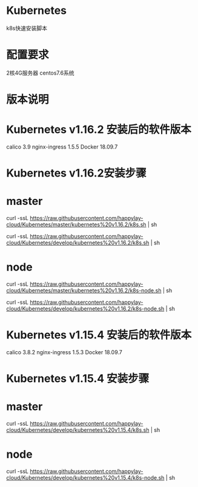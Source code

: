 # Kubernetes
k8s快速安装脚本

# 配置要求
2核4G服务器
centos7.6系统

# 版本说明

# Kubernetes v1.16.2 安装后的软件版本
calico 3.9
nginx-ingress 1.5.5
Docker 18.09.7

# Kubernetes v1.16.2安装步骤
# master

curl -ssL https://raw.githubusercontent.com/happylay-cloud/Kubernetes/master/kubernetes%20v1.16.2/k8s.sh | sh

curl -ssL https://raw.githubusercontent.com/happylay-cloud/Kubernetes/develop/kubernetes%20v1.16.2/k8s.sh | sh
# node
curl -ssL https://raw.githubusercontent.com/happylay-cloud/Kubernetes/master/kubernetes%20v1.16.2/k8s-node.sh | sh

curl -ssL https://raw.githubusercontent.com/happylay-cloud/Kubernetes/develop/kubernetes%20v1.16.2/k8s-node.sh | sh

# Kubernetes v1.15.4 安装后的软件版本
calico 3.8.2
nginx-ingress 1.5.3
Docker 18.09.7

# Kubernetes v1.15.4 安装步骤
# master

curl -ssL https://raw.githubusercontent.com/happylay-cloud/Kubernetes/develop/kubernetes%20v1.15.4/k8s.sh | sh

# node

curl -ssL https://raw.githubusercontent.com/happylay-cloud/Kubernetes/develop/kubernetes%20v1.15.4/k8s-node.sh | sh


